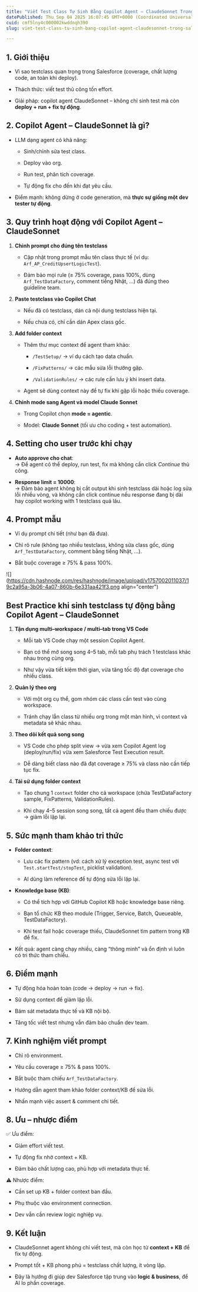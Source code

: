```yaml
---
title: "Viết Test Class Tự Sinh Bằng Copilot Agent – ClaudeSonnet Trong Salesforce"
datePublished: Thu Sep 04 2025 16:07:45 GMT+0000 (Coordinated Universal Time)
cuid: cmf5lny4c000002kwddnqh390
slug: viet-test-class-tu-sinh-bang-copilot-agent-claudesonnet-trong-salesforce

---
```


## 1\. Giới thiệu

* Vì sao testclass quan trọng trong Salesforce (coverage, chất lượng code, an toàn khi deploy).
    
* Thách thức: viết test thủ công tốn effort.
    
* Giải pháp: copilot agent ClaudeSonnet – không chỉ sinh test mà còn **deploy + run + fix tự động**.
    

## 2\. Copilot Agent – ClaudeSonnet là gì?

* LLM dạng agent có khả năng:
    
    * Sinh/chỉnh sửa test class.
        
    * Deploy vào org.
        
    * Run test, phân tích coverage.
        
    * Tự động fix cho đến khi đạt yêu cầu.
        
* Điểm mạnh: không dừng ở code generation, mà **thực sự giống một dev tester tự động**.
    

## 3\. Quy trình hoạt động với Copilot Agent – ClaudeSonnet

1. **Chỉnh prompt cho đúng tên testclass**
    
    * Cập nhật trong prompt mẫu tên class thực tế (ví dụ: `Arf_AP_CreditUpsertLogicTest`).
        
    * Đảm bảo mọi rule (≥ 75% coverage, pass 100%, dùng `Arf_TestDataFactory`, comment tiếng Nhật, …) đã đúng theo guideline team.
        
2. **Paste testclass vào Copilot Chat**
    
    * Nếu đã có testclass, dán cả nội dung testclass hiện tại.
        
    * Nếu chưa có, chỉ cần dán Apex class gốc.
        
3. **Add folder context**
    
    * Thêm thư mục context để agent tham khảo:
        
        * `/TestSetup/` → ví dụ cách tạo data chuẩn.
            
        * `/FixPatterns/` → các mẫu sửa lỗi thường gặp.
            
        * `/ValidationRules/` → các rule cần lưu ý khi insert data.
            
    * Agent sẽ dùng context này để tự fix khi gặp lỗi hoặc thiếu coverage.
        
4. **Chỉnh mode sang Agent và model Claude Sonnet**
    
    * Trong Copilot chọn **mode = agentic**.
        
    * Model: **Claude Sonnet** (tối ưu cho coding + test automation).
        

## 4\. Setting cho user trước khi chạy

* **Auto approve cho chat**:  
    → Để agent có thể deploy, run test, fix mà không cần click *Continue* thủ công.
    
* **Response limit = 10000**:  
    → Đảm bảo agent không bị cắt output khi sinh testclass dài hoặc log sửa lỗi nhiều vòng, và không cần click continue nếu response đang bị dài hay copilot working with 1 testclass quá lâu.
    

## 4\. Prompt mẫu

* Ví dụ prompt chi tiết (như bạn đã đưa).
    
* Chỉ rõ rule (không tạo nhiều testclass, không sửa class gốc, dùng `Arf_TestDataFactory`, comment bằng tiếng Nhật, …).
    
* Bắt buộc coverage ≥ 75% & pass 100%.
    

![](https://cdn.hashnode.com/res/hashnode/image/upload/v1757002011037/19c2a95a-3b06-4a07-860b-6e331aa421f3.png align="center")

## Best Practice khi sinh testclass tự động bằng Copilot Agent – ClaudeSonnet

1. **Tận dụng multi–workspace / multi–tab trong VS Code**
    
    * Mỗi tab VS Code chạy một session Copilot Agent.
        
    * Bạn có thể mở song song 4–5 tab, mỗi tab phụ trách 1 testclass khác nhau trong cùng org.
        
    * Như vậy vừa tiết kiệm thời gian, vừa tăng tốc độ đạt coverage cho nhiều class.
        
2. **Quản lý theo org**
    
    * Với một org cụ thể, gom nhóm các class cần test vào cùng workspace.
        
    * Tránh chạy lẫn class từ nhiều org trong một màn hình, vì context và metadata sẽ khác nhau.
        
3. **Theo dõi kết quả song song**
    
    * VS Code cho phép split view → vừa xem Copilot Agent log (deploy/run/fix) vừa xem Salesforce Test Execution result.
        
    * Dễ dàng biết class nào đã đạt coverage ≥ 75% và class nào cần tiếp tục fix.
        
4. **Tái sử dụng folder context**
    
    * Tạo chung 1 `context` folder cho cả workspace (chứa TestDataFactory sample, FixPatterns, ValidationRules).
        
    * Khi chạy 4–5 session song song, tất cả agent đều tham chiếu được → giảm lỗi lặp lại.
        

## 5\. Sức mạnh tham khảo tri thức

* **Folder context**:
    
    * Lưu các fix pattern (vd: cách xử lý exception test, async test với `Test.startTest/stopTest`, picklist validation).
        
    * AI dùng làm reference để tự động sửa lỗi lặp lại.
        
* **Knowledge base (KB)**:
    
    * Có thể tích hợp với GitHub Copilot KB hoặc knowledge base riêng.
        
    * Bạn tổ chức KB theo module (Trigger, Service, Batch, Queueable, TestDataFactory).
        
    * Khi test fail hoặc coverage thiếu, ClaudeSonnet tìm pattern trong KB để fix.
        
* Kết quả: agent càng chạy nhiều, càng “thông minh” và ổn định vì luôn có tri thức tham chiếu.
    

## 6\. Điểm mạnh

* Tự động hóa hoàn toàn (code → deploy → run → fix).
    
* Sử dụng context để giảm lặp lỗi.
    
* Bám sát metadata thực tế và KB nội bộ.
    
* Tăng tốc viết test nhưng vẫn đảm bảo chuẩn dev team.
    

## 7\. Kinh nghiệm viết prompt

* Chỉ rõ environment.
    
* Yêu cầu coverage ≥ 75% & pass 100%.
    
* Bắt buộc tham chiếu `Arf_TestDataFactory`.
    
* Hướng dẫn agent tham khảo folder context/KB để sửa lỗi.
    
* Nhấn mạnh việc assert & comment chi tiết.
    

## 8\. Ưu – nhược điểm

✅ Ưu điểm:

* Giảm effort viết test.
    
* Tự động fix nhờ context + KB.
    
* Đảm bảo chất lượng cao, phù hợp với metadata thực tế.
    

⚠️ Nhược điểm:

* Cần set up KB + folder context ban đầu.
    
* Phụ thuộc vào environment connection.
    
* Dev vẫn cần review logic nghiệp vụ.
    

## 9\. Kết luận

* ClaudeSonnet agent không chỉ viết test, mà còn học từ **context + KB** để fix tự động.
    
* Prompt tốt + KB phong phú = testclass chất lượng, ít vòng lặp.
    
* Đây là hướng đi giúp dev Salesforce tập trung vào **logic & business**, để AI lo phần coverage.